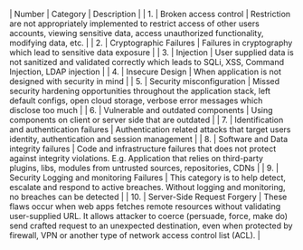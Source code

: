 | Number | Category | Description |
| 1. | Broken access control | Restriction are not appropriately implemented to restrict access of other users accounts, viewing sensitive data, access unauthorized functionality, modifying data, etc.  |
| 2. | Cryptographic Failures | Failures in cryptography which lead to sensitive data exposure |
| 3. | Injection | User supplied data is not sanitized and validated correctly which leads to SQLi, XSS, Command Injection, LDAP injection |
| 4. | Insecure Design | When application is not designed with security in mind |
| 5. | Security misconfiguration | Missed security hardening opportunities throughout the application stack, left default configs, open cloud storage, verbose error messages which disclose too much |
| 6. | Vulnerable and outdated components | Using components on client or server side that are outdated |
| 7. | Identification and authentication failures | Authentication related attacks that target users identity, authentication and session management |
| 8. | Software and Data integrity failures | Code and infrastructure failures that does not protect against integrity violations. E.g. Application that relies on third-party plugins, libs, modules from untrusted sources, repositories, CDNs |
| 9. | Security Logging and monitoring Failures | This category is to help detect, escalate and respond to active breaches. Without logging and monitoring, no breaches can be detected |
| 10. | Server-Side Request Forgery | These flaws occur when web apps fetches remote resources without validating user-supplied URL. It allows attacker to coerce (persuade, force, make do) send crafted request to an unexpected destination, even when protected by firewall, VPN or another type of network access control list (ACL). |